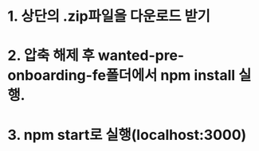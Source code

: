 # 1. 상단의 .zip파일을 다운로드 받기

# 2. 압축 해제 후 wanted-pre-onboarding-fe폴더에서 npm install 실행.

# 3. npm start로 실행(localhost:3000)

